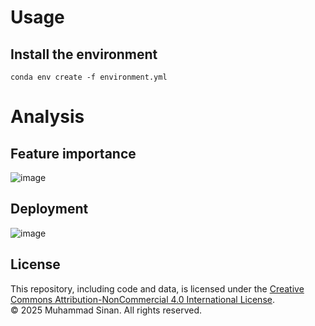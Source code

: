 # Usage
## Install the environment
``
conda env create -f environment.yml
``

# Analysis
## Feature importance

![image](https://github.com/user-attachments/assets/a61906d9-075b-411a-b37c-722d95358839)


## Deployment

![image](https://github.com/user-attachments/assets/39ee7eae-24f6-4899-9faf-f4670201c65f)


## License

This repository, including code and data, is licensed under the [Creative Commons Attribution-NonCommercial 4.0 International License](https://creativecommons.org/licenses/by-nc/4.0/).  
© 2025 Muhammad Sinan. All rights reserved.

